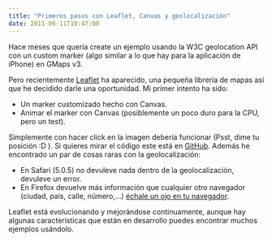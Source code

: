 ```yaml
---
title: "Primeros pasos con Leaflet, Canvas y geolocalización"
date: 2011-06-11T10:47:00
---
```


Hace meses que quería create un ejemplo usando la W3C geolocation API con un custom marker (algo similar a lo que hay para la aplicación de iPhone) en GMaps v3.

Pero recientemente [Leaflet](http://leafletjs.com/) ha aparecido, una pequeña librería de mapas así que he decidido darle una oportunidad. Mi primer intento ha sido:

- Un marker customizado hecho con Canvas.
- Animar el marker con Canvas (posiblemente un poco duro para la CPU, pero un test).

Simplemente con hacer click en la imagen debería funcionar (Psst, dime tu posición :D ). Si quieres mirar el código este está en [GitHub](https://github.com/xavijam/geolocate-point). Además he encontrado un par de cosas raras con la geolocalización:

- En Safari (5.0.5) no devuleve nada dentro de la geolocalización, devuleve un error.
- En Firefox devuelve más información que cualquier otro navegador (ciudad, país, calle, número,...) [échale un ojo en tu navegador](http://davidwalsh.name/dw-content/geolocation.php).

Leaflet está evolucionando y mejorándose continuamente, aunque hay algunas características que están en desarrollo puedes encontrar muchos ejemplos usándolo.